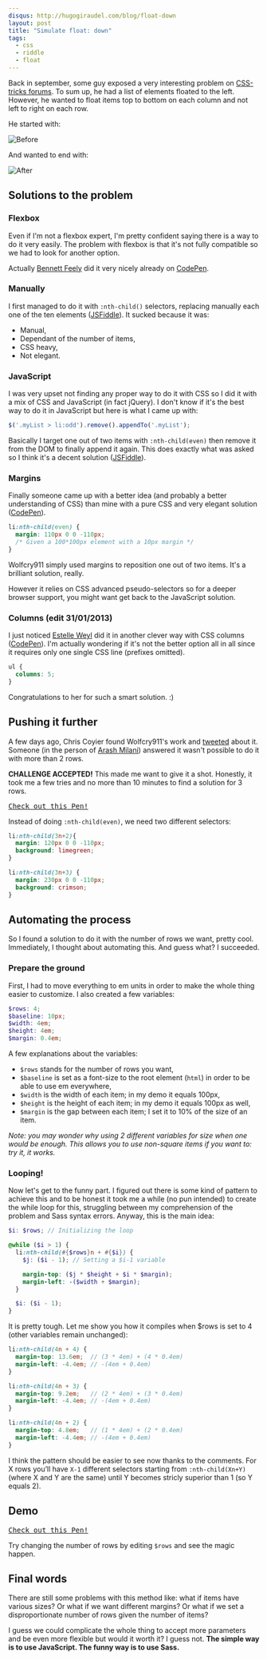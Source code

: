```yaml
---
disqus: http://hugogiraudel.com/blog/float-down
layout: post
title: "Simulate float: down"
tags:
  - css
  - riddle
  - float
---
```


Back in september, some guy exposed a very interesting problem on [CSS-tricks forums](http://css-tricks.com/forums/discussion/19610/float-items). To sum up, he had a list of elements floated to the left. However, he wanted to float items top to bottom on each column and not left to right on each row.

He started with:

![Before](http://img401.imageshack.us/img401/4723/98791854.jpg)

And wanted to end with:

![After](http://imageshack.us/scaled/landing/88/51843399.jpg)

## Solutions to the problem

### Flexbox

Even if I'm not a flexbox expert, I'm pretty confident saying there is a way to do it very easily. The problem with flexbox is that it's not fully compatible so we had to look for another option.

Actually [Bennett Feely](http://twitter.com/bennettfeely) did it very nicely already on [CodePen](http://codepen.io/bennettfeely/pen/firxL).

### Manually

I first managed to do it with `:nth-child()` selectors, replacing manually each one of the ten elements ([JSFiddle](http://jsfiddle.net/VAdT3/1/)). It sucked because it was:

* Manual,
* Dependant of the number of items,
* CSS heavy,
* Not elegant.

### JavaScript

I was very upset not finding any proper way to do it with CSS so I did it with a mix of CSS and JavaScript (in fact jQuery). I don't know if it's the best way to do it in JavaScript but here is what I came up with:

```javascript
$('.myList > li:odd').remove().appendTo('.myList');
```

Basically I target one out of two items with `:nth-child(even)` then remove it from the DOM to finally append it again. This does exactly what was asked so I think it's a decent solution ([JSFiddle](http://jsfiddle.net/VAdT3/6/)).

### Margins

Finally someone came up with a better idea (and probably a better understanding of CSS) than mine with a pure CSS and very elegant solution ([CodePen](http://codepen.io/wolfcry911/pen/IkBbu)).

```css
li:nth-child(even) {
  margin: 110px 0 0 -110px; 
  /* Given a 100*100px element with a 10px margin */
}
```

Wolfcry911 simply used margins to reposition one out of two items. It's a brilliant solution, really.

However it relies on CSS advanced pseudo-selectors so for a deeper browser support, you might want get back to the JavaScript solution.

### Columns (edit 31/01/2013)

I just noticed [Estelle Weyl](http://codepen.io/estelle) did it in another clever way with CSS columns ([CodePen](http://codepen.io/estelle/pen/zkjrn)). I'm actually wondering if it's not the better option all in all since it requires only one single CSS line (prefixes omitted). 

```css
ul {
  columns: 5;
}
```

Congratulations to her for such a smart solution. :)

## Pushing it further

A few days ago, Chris Coyier found Wolfcry911's work and [tweeted](https://twitter.com/chriscoyier/status/295223893516500993) about it. Someone (in the person of [Arash Milani](http://twitter.com/arashmilan)) answered it wasn't possible to do it with more than 2 rows.

**CHALLENGE ACCEPTED!** This made me want to give it a shot. Honestly, it took me a few tries and no more than 10 minutes to find a solution for 3 rows.

<pre class="codepen" data-height="480" data-type="result" data-href="DoAIB" data-user="HugoGiraudel" data-safe="true"><code></code><a href="http://codepen.io/HugoGiraudel/pen/DoAIB">Check out this Pen!</a></pre>

Instead of doing `:nth-child(even)`, we need two different selectors:

```css
li:nth-child(3n+2){
  margin: 120px 0 0 -110px;
  background: limegreen;
}

li:nth-child(3n+3) {
  margin: 230px 0 0 -110px;
  background: crimson;
}
```

## Automating the process

So I found a solution to do it with the number of rows we want, pretty cool. Immediately, I thought about automating this. And guess what? I succeeded.

### Prepare the ground

First, I had to move everything to em units in order to make the whole thing easier to customize. I also created a few variables:

```scss
$rows: 4; 
$baseline: 10px;
$width: 4em;
$height: 4em;
$margin: 0.4em;
```

A few explanations about the variables:

* `$rows` stands for the number of rows you want,
* `$baseline` is set as a font-size to the root element (`html`) in order to be able to use em everywhere,
* `$width` is the width of each item; in my demo it equals 100px,
* `$height` is the height of each item; in my demo it equals 100px as well,
* `$margin` is the gap between each item; I set it to 10% of the size of an item.

*Note: you may wonder why using 2 different variables for size when one would be enough. This allows you to use non-square items if you want to: try it, it works.*

### Looping!

Now let's get to the funny part. I figured out there is some kind of pattern to achieve this and to be honest it took me a while (no pun intended) to create the while loop for this, struggling between my comprehension of the problem and Sass syntax errors. Anyway, this is the main idea:

```scss
$i: $rows; // Initializing the loop

@while ($i > 1) {
  li:nth-child(#{$rows}n + #{$i}) {
    $j: ($i - 1); // Setting a $i-1 variable

    margin-top: ($j * $height + $i * $margin);
    margin-left: -($width + $margin);
  }

  $i: ($i - 1);
}
```

It is pretty tough. Let me show you how it compiles when $rows is set to 4 (other variables remain unchanged):

```scss
li:nth-child(4n + 4) {
  margin-top: 13.6em;  // (3 * 4em) + (4 * 0.4em)
  margin-left: -4.4em; // -(4em + 0.4em)
}

li:nth-child(4n + 3) {
  margin-top: 9.2em;   // (2 * 4em) + (3 * 0.4em)
  margin-left: -4.4em; // -(4em + 0.4em)
}

li:nth-child(4n + 2) {
  margin-top: 4.8em;   // (1 * 4em) + (2 * 0.4em)
  margin-left: -4.4em; // -(4em + 0.4em)
}
```

I think the pattern should be easier to see now thanks to the comments. For X rows you’ll have `X-1` different selectors starting from `:nth-child(Xn+Y)` (where X and Y are the same) until Y becomes stricly superior than 1 (so Y equals 2).

## Demo

<pre class="codepen" data-height="560" data-type="result" data-href="AxmBK" data-user="HugoGiraudel" data-safe="true"><code></code><a href="http://codepen.io/HugoGiraudel/pen/AxmBK">Check out this Pen!</a></pre>

Try changing the number of rows by editing `$rows` and see the magic happen.

## Final words

There are still some problems with this method like: what if items have various sizes? Or what if we want different margins? Or what if we set a disproportionate number of rows given the number of items?

I guess we could complicate the whole thing to accept more parameters and be even more flexible but would it worth it? I guess not. **The simple way is to use JavaScript. The funny way is to use Sass.**
